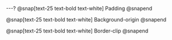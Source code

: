 ---?
@snap[text-25 text-bold text-white]
Padding
@snapend

@snap[text-25 text-bold text-white]
Background-origin
@snapend

@snap[text-25 text-bold text-white]
Border-clip
@snapend
